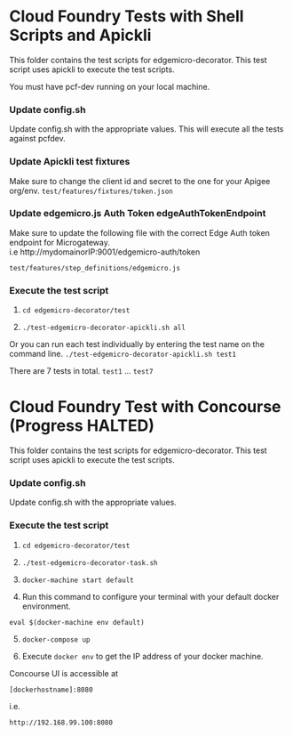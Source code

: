 # Cloud Foundry Tests with Shell Scripts and Apickli
This folder contains the test scripts for edgemicro-decorator.  This test script uses apickli to execute the test scripts.

You must have pcf-dev running on your local machine.  

### Update config.sh
Update config.sh with the appropriate values. This will execute all the tests against pcfdev.

### Update Apickli test fixtures
Make sure to change the client id and secret to the one for your Apigee org/env.
`test/features/fixtures/token.json`

### Update edgemicro.js Auth Token edgeAuthTokenEndpoint

Make sure to update the following file with the correct Edge Auth token endpoint for Microgateway.  
i.e http://mydomainorIP:9001/edgemicro-auth/token

`test/features/step_definitions/edgemicro.js`

### Execute the test script

1. `cd edgemicro-decorator/test`

2. `./test-edgemicro-decorator-apickli.sh all`

Or you can run each test individually by entering the test name on the command line.
`./test-edgemicro-decorator-apickli.sh test1`

There are 7 tests in total.
`test1` ... `test7`


# Cloud Foundry Test with Concourse (Progress HALTED)
This folder contains the test scripts for edgemicro-decorator.  This test script uses apickli to execute the test scripts.


### Update config.sh
Update config.sh with the appropriate values.

### Execute the test script

1. `cd edgemicro-decorator/test`

2. `./test-edgemicro-decorator-task.sh`

3. `docker-machine start default`

4. Run this command to configure your terminal with your default docker environment.
```
eval $(docker-machine env default)
```
5. `docker-compose up`

6. Execute `docker env` to get the IP address of your docker machine.

Concourse UI is accessible at
```
[dockerhostname]:8080
```
i.e.
```
http://192.168.99.100:8080
```
